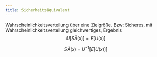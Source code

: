 ```yaml
---
title: Sicherheitsäquivalent
---
```

Wahrscheinlichkeitsverteilung über eine Zielgröße.
Bzw: Sicheres, mit Wahrscheinlichkeitsverteilung gleichwertiges, Ergebnis
$$
U[SÄ(x)] = E[U(x)]
$$

$$
SÄ(x) = U^{-1}[E[U(x)]]
$$